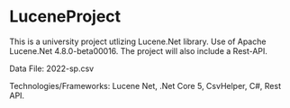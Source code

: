 # LuceneProject
This is a university project utlizing Lucene.Net library.
Use of Apache Lucene.Net 4.8.0-beta00016.
The project will also include a Rest-API.

Data File: 2022-sp.csv



Technologies/Frameworks: Lucene Net, .Net Core 5, CsvHelper, C#, Rest API.
